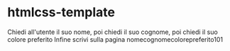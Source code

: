 # htmlcss-template

Chiedi all'utente il suo nome,
poi chiedi il suo cognome,
poi chiedi il suo colore preferito
Infine scrivi sulla pagina nomecognomecolorepreferito101